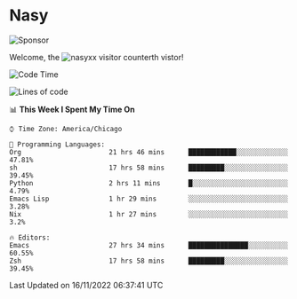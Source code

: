 # Nasy

<!--
<p align="center">
<img height="200" src="https://github-readme-stats.vercel.app/api?username=nasyxx&count_private=true&show_icons=true&theme=dracula&include_all_commits=true"/>
<img height="200" src="https://github-readme-stats.vercel.app/api/top-langs/?username=nasyxx&theme=dracula&hide=html,jupyter+notebook&count_private=true&show_icons=true"/>
</p>

  
----------------
-->

![Sponsor](https://img.shields.io/static/v1.svg?label=Sponsor&message=%E2%9D%A4&logo=GitHub&style=flat&color=pink)
 
Welcome, the ![nasyxx visitor counter](https://count.getloli.com/get/@nasyxx?theme=rule34)th vistor!
 
<!--START_SECTION:waka-->
![Code Time](http://img.shields.io/badge/Code%20Time-2%2C835%20hrs%2016%20mins-blue)

![Lines of code](https://img.shields.io/badge/From%20Hello%20World%20I%27ve%20Written-5%20Million%20lines%20of%20code-blue)

📊 **This Week I Spent My Time On** 

```text
⌚︎ Time Zone: America/Chicago

💬 Programming Languages: 
Org                      21 hrs 46 mins      ████████████░░░░░░░░░░░░░   47.81% 
sh                       17 hrs 58 mins      █████████░░░░░░░░░░░░░░░░   39.45% 
Python                   2 hrs 11 mins       █░░░░░░░░░░░░░░░░░░░░░░░░   4.79% 
Emacs Lisp               1 hr 29 mins        ░░░░░░░░░░░░░░░░░░░░░░░░░   3.28% 
Nix                      1 hr 27 mins        ░░░░░░░░░░░░░░░░░░░░░░░░░   3.2%

🔥 Editors: 
Emacs                    27 hrs 34 mins      ███████████████░░░░░░░░░░   60.55% 
Zsh                      17 hrs 58 mins      █████████░░░░░░░░░░░░░░░░   39.45%

```


 Last Updated on 16/11/2022 06:37:41 UTC
<!--END_SECTION:waka-->

<!-- ![visitors](https://visitor-badge.laobi.icu/badge?page_id=nasyxx.nasyxx) -->
